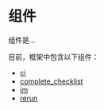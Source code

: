 # 组件

组件是...

目前，框架中包含以下组件：

- [ci](/zh-cn/component/ci.md)
- [complete_checklist](/zh-cn/component/complete_checklist.md)
- [im](/zh-cn/component/im.md)
- [rerun](/zh-cn/component/rerun.md)
